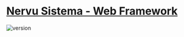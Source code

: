 # [Nervu Sistema - Web Framework](https://nervusw.com.br)

![version](https://img.shields.io/badge/Vers%C3%A3o-2.0.0-blue.svg)
